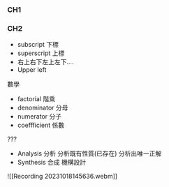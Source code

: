 ### CH1


### CH2
- subscript 下標
- superscript 上標
- 右上右下左上左下....
- Upper left
 
 數學
- factorial 階乘
- denominator 分母
- numerator 分子
- coeffficient 係數


???
- Analysis 分析
	分析既有性質(已存在)
	分析出唯一正解
- Synthesis 合成
	機構設計

![[Recording 20231018145636.webm]]
